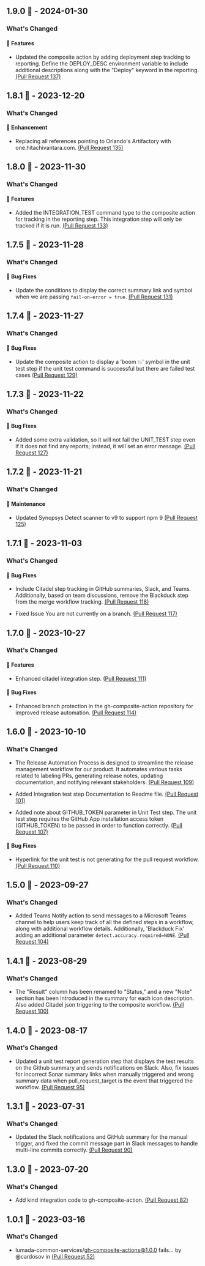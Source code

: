 ## 1.9.0 🐝 - 2024-01-30

### What's Changed

#### 🚀 Features

- Updated the composite action by adding deployment step tracking to reporting. Define the DEPLOY_DESC environment variable to include additional descriptions along with the "Deploy" keyword in the reporting. [(Pull Request 137)](https://github.com/lumada-common-services/gh-composite-actions/pull/137)

## 1.8.1 🐝 - 2023-12-20

### What's Changed

#### 🚀 Enhancement

- Replacing all references pointing to Orlando's Artifactory with one.hitachivantara.com. [(Pull Request 135)](https://github.com/lumada-common-services/gh-composite-actions/pull/135)

## 1.8.0 🐝 - 2023-11-30

### What's Changed

#### 🚀 Features

- Added the INTEGRATION_TEST command type to the composite action for tracking in the reporting step. This integration step will only be tracked if it is run. [(Pull Request 133)](https://github.com/lumada-common-services/gh-composite-actions/pull/133)

## 1.7.5 🐝 - 2023-11-28

### What's Changed

#### 🐛 Bug Fixes

- Update the conditions to display the correct summary link and symbol when we are passing `fail-on-error = true`. [(Pull Request 131)](https://github.com/lumada-common-services/gh-composite-actions/pull/131)

## 1.7.4 🐝 - 2023-11-27

### What's Changed

#### 🐛 Bug Fixes

- Update the composite action to display a 'boom 💥' symbol in the unit test step if the unit test command is successful but there are failed test cases [(Pull Request 129)](https://github.com/lumada-common-services/gh-composite-actions/pull/129)

## 1.7.3 🐝 - 2023-11-22

### What's Changed

#### 🐛 Bug Fixes

- Added some extra validation, so it will not fail the UNIT_TEST step even if it does not find any reports; instead, it will set an error message. [(Pull Request 127)](https://github.com/lumada-common-services/gh-composite-actions/pull/127)

## 1.7.2 🐝 - 2023-11-21

### What's Changed

#### 🧰 Maintenance

- Updated Synopsys Detect scanner to v9 to support npm 9 [(Pull Request 125)](https://github.com/lumada-common-services/gh-composite-actions/pull/125)

## 1.7.1 🐝 - 2023-11-03

### What's Changed

#### 🐛 Bug Fixes

- Include Citadel step tracking in GitHub summaries, Slack, and Teams. Additionally, based on team discussions, remove the Blackduck step from the merge workflow tracking. [(Pull Request 118)](https://github.com/lumada-common-services/gh-composite-actions/pull/118)
  
- Fixed Issue You are not currently on a branch. [(Pull Request 117)](https://github.com/lumada-common-services/gh-composite-actions/pull/117)
  

## 1.7.0 🐝 - 2023-10-27

### What's Changed

#### 🚀 Features

- Enhanced citadel integration step. [(Pull Request 111)](https://github.com/lumada-common-services/gh-composite-actions/pull/111)

#### 🐛 Bug Fixes

- Enhanced branch protection in the gh-composite-action repository for improved release automation. [(Pull Request 114)](https://github.com/lumada-common-services/gh-composite-actions/pull/114)

## 1.6.0 🐝 - 2023-10-10

### What's Changed

- The Release Automation Process is designed to streamline the release management workflow for our product. It automates various tasks related to labeling PRs, generating release notes, updating documentation, and notifying relevant stakeholders. [(Pull Request 109)](https://github.com/lumada-common-services/gh-composite-actions/pull/109)
  
- Added  Integration test step Documentation to Readme file. [(Pull Request 101)](https://github.com/lumada-common-services/gh-composite-actions/pull/101)
  
- Added note about GITHUB_TOKEN parameter in Unit Test step. The unit test step requires the GitHub App installation access token (GITHUB_TOKEN) to be passed in order to function correctly. [(Pull Request 107)](https://github.com/lumada-common-services/gh-composite-actions/pull/107)
  

#### 🐛 Bug Fixes

- Hyperlink for the unit test is not generating for the pull request workflow. [(Pull Request 110)](https://github.com/lumada-common-services/gh-composite-actions/pull/110)

## 1.5.0 🐝 - 2023-09-27

### What's Changed

- Added Teams Notify action to send messages to a Microsoft Teams channel to help users keep track of all the defined steps in a workflow, along with additional workflow details. Additionally, 'Blackduck Fix' adding an additional parameter `detect.accuracy.required=NONE`. [(Pull Request 104)](https://github.com/lumada-common-services/gh-composite-actions/pull/104)

## 1.4.1 🐝 - 2023-08-29

### What's Changed

- The "Result" column has been renamed to "Status," and a new "Note" section has been introduced in the summary for each icon description. Also added Citadel json triggering to the composite workflow. [(Pull Request 100)](https://github.com/lumada-common-services/gh-composite-actions/pull/100)

## 1.4.0 🐝 - 2023-08-17

### What's Changed

- Updated a unit test report generation step that displays the test results on the Github summary and sends notifications on Slack.
  Also, fix issues for incorrect Sonar summary links when manually triggered and wrong summary data when pull_request_target is the event that triggered the workflow. [(Pull Request 95)](https://github.com/lumada-common-services/gh-composite-actions/pull/95)

## 1.3.1 🐝 - 2023-07-31

### What's Changed

- Updated the Slack notifications and GitHub summary for the manual trigger, and fixed the commit message part in Slack messages to handle multi-line commits correctly. [(Pull Request 90)](https://github.com/lumada-common-services/gh-composite-actions/pull/90)

## 1.3.0 🐝 - 2023-07-20

### What's Changed

- Add kind integration code to gh-composite-action. [(Pull Request 82)](https://github.com/lumada-common-services/gh-composite-actions/pull/82)

## 1.0.1 🐝 - 2023-03-16

### What's Changed

- lumada-common-services/gh-composite-actions@1.0.0 fails… by @cardosov in [(Pull Request 52)](https://github.com/lumada-common-services/gh-composite-actions/pull/52)
